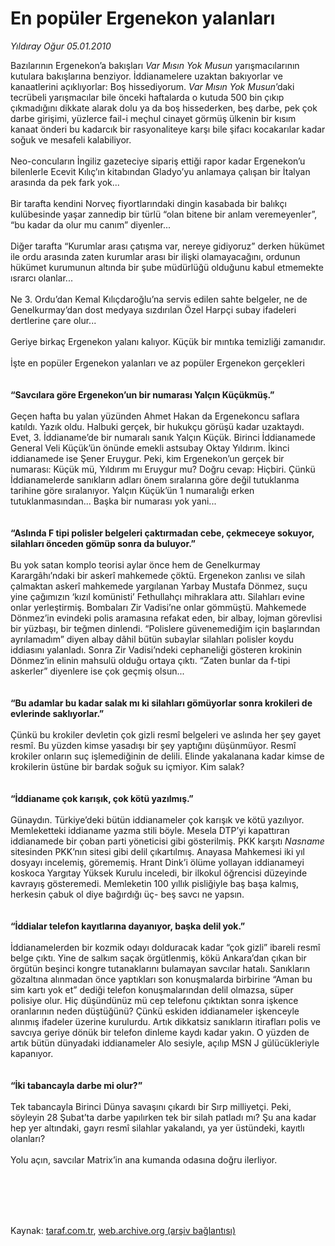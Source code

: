 # En popüler Ergenekon yalanları

*Yıldıray Oğur 05.01.2010*

<div class="taraf_structure_2col_1zq">
<div class="margen_n">



 <p>Bazılarının Ergenekon’a bakışları <i>Var Mısın Yok Musun</i> yarışmacılarının kutulara bakışlarına benziyor. İddianamelere uzaktan bakıyorlar ve kanaatlerini açıklıyorlar: Boş hissediyorum. <i>Var Mısın Yok Musun</i>’daki tecrübeli yarışmacılar bile önceki haftalarda o kutuda 500 bin çıkıp çıkmadığını dikkate alarak dolu ya da boş hissederken, beş darbe, pek çok darbe girişimi, yüzlerce fail-i meçhul cinayet görmüş ülkenin bir kısım kanaat önderi bu kadarcık bir rasyonaliteye karşı bile şifacı kocakarılar kadar soğuk ve mesafeli kalabiliyor. <br/><br/>Neo-concuların İngiliz gazeteciye sipariş ettiği rapor kadar Ergenekon’u bilenlerle Ecevit Kılıç’ın kitabından Gladyo’yu anlamaya çalışan bir İtalyan arasında da pek fark yok... <br/><br/>Bir tarafta kendini Norveç fiyortlarındaki dingin kasabada bir balıkçı kulübesinde yaşar zannedip bir türlü “olan bitene bir anlam veremeyenler”, “bu kadar da olur mu canım” diyenler... <br/><br/>Diğer tarafta “Kurumlar arası çatışma var, nereye gidiyoruz” derken hükümet ile ordu arasında zaten kurumlar arası bir ilişki olamayacağını, ordunun hükümet kurumunun altında bir şube müdürlüğü olduğunu kabul etmemekte ısrarcı olanlar... <br/><br/>Ne 3. Ordu’dan Kemal Kılıçdaroğlu’na servis edilen sahte belgeler, ne de Genelkurmay’dan dost medyaya sızdırılan Özel Harpçi subay ifadeleri dertlerine çare olur... <br/><br/>Geriye birkaç Ergenekon yalanı kalıyor. Küçük bir mıntıka temizliği zamanıdır. <br/><br/>İşte en popüler Ergenekon yalanları ve az popüler Ergenekon gerçekleri <b><br/><br/><br/>“Savcılara göre Ergenekon’un bir numarası Yalçın Küçükmüş.” </b><br/><br/>Geçen hafta bu yalan yüzünden Ahmet Hakan da Ergenekoncu saflara katıldı. Yazık oldu. Halbuki gerçek, bir hukukçu görüşü kadar uzaktaydı. Evet, 3. İddianame’de bir numaralı sanık Yalçın Küçük. Birinci İddianamede General Veli Küçük’ün önünde emekli astsubay Oktay Yıldırım. İkinci iddianamede ise Şener Eruygur. Peki, kim Ergenekon’un gerçek bir numarası: Küçük mü, Yıldırım mı Eruygur mu? Doğru cevap: Hiçbiri. Çünkü İddianamelerde sanıkların adları önem sıralarına göre değil tutuklanma tarihine göre sıralanıyor. Yalçın Küçük’ün 1 numaralığı erken tutuklanmasından... Başka bir numarası yok yani...<b> <br/><br/><br/>“Aslında F tipi polisler belgeleri çaktırmadan cebe, çekmeceye sokuyor, silahları önceden gömüp sonra da buluyor.”</b> <br/><br/>Bu yok satan komplo teorisi aylar önce hem de Genelkurmay Karargâhı’ndaki bir askerî mahkemede çöktü. Ergenekon zanlısı ve silah çalmaktan askerî mahkemede yargılanan Yarbay Mustafa Dönmez, suçu yine çağımızın ‘kızıl komünisti’ Fethullahçı mihraklara attı. Silahları evine onlar yerleştirmiş. Bombaları Zir Vadisi’ne onlar gömmüştü. Mahkemede Dönmez’in evindeki polis aramasına refakat eden, bir albay, lojman görevlisi bir yüzbaşı, bir teğmen dinlendi. “Polislere güvenemediğim için başlarından ayrılamadım” diyen albay dâhil bütün subaylar silahları polisler koydu iddiasını yalanladı. Sonra Zir Vadisi’ndeki cephaneliği gösteren krokinin Dönmez’in elinin mahsulü olduğu ortaya çıktı. “Zaten bunlar da f-tipi askerler” diyenlere ise çok geçmiş olsun...<b> <br/><br/><br/>“Bu adamlar bu kadar salak mı ki silahları gömüyorlar sonra krokileri de evlerinde saklıyorlar.” </b><br/><br/>Çünkü bu krokiler devletin çok gizli resmî belgeleri ve aslında her şey gayet resmî. Bu yüzden kimse yasadışı bir şey yaptığını düşünmüyor. Resmî krokiler onların suç işlemediğinin de delili. Elinde yakalanana kadar kimse de krokilerin üstüne bir bardak soğuk su içmiyor. Kim salak? <b><br/><br/><br/>“İddianame çok karışık, çok kötü yazılmış.”</b> <br/><br/>Günaydın. Türkiye’deki bütün iddianameler çok karışık ve kötü yazılıyor. Memleketteki iddianame yazma stili böyle. Mesela DTP’yi kapattıran iddianamede bir çoban parti yöneticisi gibi gösterilmiş. PKK karşıtı <i>Nasname</i> sitesinden PKK’nın sitesi gibi delil çıkartılmış. Anayasa Mahkemesi iki yıl dosyayı incelemiş, görememiş. Hrant Dink’i ölüme yollayan iddianameyi koskoca Yargıtay Yüksek Kurulu inceledi, bir ilkokul öğrencisi düzeyinde kavrayış gösteremedi. Memleketin 100 yıllık pisliğiyle baş başa kalmış, herkesin çabuk ol diye bağırdığı üç- beş savcı ne yapsın.<b> <br/><br/><br/>“İddialar telefon kayıtlarına dayanıyor, başka delil yok.”</b> <br/><br/>İddianamelerden bir kozmik odayı dolduracak kadar “çok gizli” ibareli resmî belge çıktı. Yine de salkım saçak örgütlenmiş, kökü Ankara’dan çıkan bir örgütün beşinci kongre tutanaklarını bulamayan savcılar hatalı. Sanıkların gözaltına alınmadan önce yaptıkları son konuşmalarda birbirine “Aman bu sim kartı yok et” dediği telefon konuşmalarından delil olmazsa, süper polisiye olur. Hiç düşündünüz mü cep telefonu çıktıktan sonra işkence oranlarının neden düştüğünü? Çünkü eskiden iddianameler işkenceyle alınmış ifadeler üzerine kurulurdu. Artık dikkatsiz sanıkların itirafları polis ve savcıya geriye dönük bir telefon dinleme kaydı kadar yakın. O yüzden de artık bütün dünyadaki iddianameler Alo sesiyle, açılıp MSN J gülücükleriyle kapanıyor. <b><br/><br/><br/>“İki tabancayla darbe mi olur?” </b><br/><br/>Tek tabancayla Birinci Dünya savaşını çıkardı bir Sırp milliyetçi. Peki, söyleyin 28 Şubat’ta darbe yapılırken tek bir silah patladı mı? Şu ana kadar hep yer altındaki, gayrı resmî silahlar yakalandı, ya yer üstündeki, kayıtlı olanları? <br/><br/>Yolu açın, savcılar Matrix’in ana kumanda odasına doğru ilerliyor.</p>
<br/>
<br/>
<br/>



<br/>


<div id="taraf_not">
</div>

</div>


</div>

Kaynak: [taraf.com.tr](http://taraf.com.tr:80/makale/9369.htm), [web.archive.org (arşiv bağlantısı)](http://web.archive.org/web/20100126011752/http://taraf.com.tr:80/makale/9369.htm)
